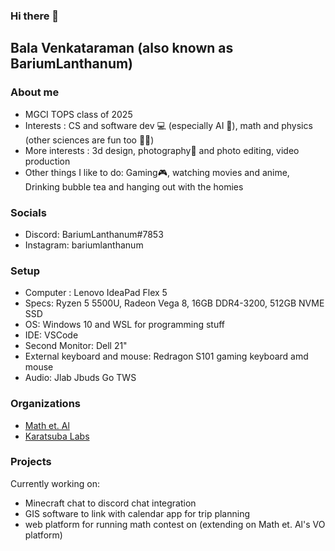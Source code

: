 ### Hi there 👋

<!--
**balavenkataraman123/balavenkataraman123** is a ✨ _special_ ✨ repository because its `README.md` (this file) appears on your GitHub profile.
-->

## Bala Venkataraman (also known as BariumLanthanum)

### About me

- MGCI TOPS class of 2025
- Interests : CS and software dev 💻 (especially AI 🧠), math and physics (other sciences are fun too 🧪🔬)
- More interests : 3d design, photography📸 and photo editing, video production
- Other things I like to do: Gaming🎮, watching movies and anime, Drinking bubble tea and hanging out with the homies 

### Socials
- Discord: BariumLanthanum#7853
- Instagram: bariumlanthanum

### Setup
- Computer : Lenovo IdeaPad Flex 5
- Specs: Ryzen 5 5500U, Radeon Vega 8, 16GB DDR4-3200, 512GB NVME SSD
- OS: Windows 10 and WSL for programming stuff
- IDE: VSCode
- Second Monitor: Dell 21"
- External keyboard and mouse: Redragon S101 gaming keyboard amd mouse
- Audio: Jlab Jbuds Go TWS

### Organizations
- [Math et. Al](https://mathetal.org)
- [Karatsuba Labs](https://karatsubalabs.com)

### Projects
Currently working on: 
- Minecraft chat to discord chat integration
- GIS software to link with calendar app for trip planning
- web platform for running math contest on (extending on Math et. Al's VO platform)




